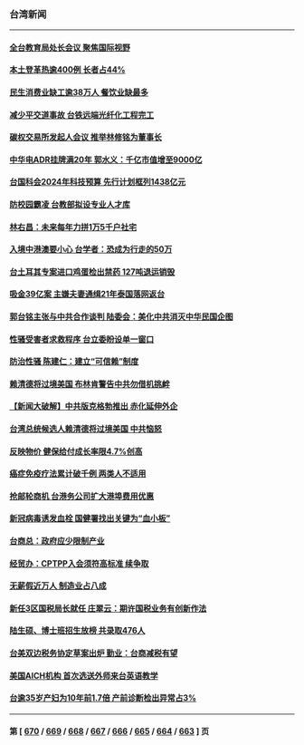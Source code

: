 ### 台湾新闻
---
#### [全台教育局处长会议 聚焦国际视野](../../pages/ncid1349361/n14036840.md) 
#### [本土登革热逾400例 长者占44%](../../pages/ncid1349361/n14036833.md) 
#### [民生消费业缺工逾38万人 餐饮业缺最多](../../pages/ncid1349361/n14036835.md) 
#### [减少平交道事故 台铁远端光纤化工程完工](../../pages/ncid1349361/n14036837.md) 
#### [碳权交易所发起人会议 推举林修铭为董事长](../../pages/ncid1349361/n14036855.md) 
#### [中华电ADR挂牌满20年 郭水义：千亿市值增至9000亿](../../pages/ncid1349361/n14036856.md) 
#### [台国科会2024年科技预算 先行计划框列1438亿元](../../pages/ncid1349361/n14036858.md) 
#### [防校园霸凌 台教部拟设专业人才库](../../pages/ncid1349361/n14036847.md) 
#### [林右昌：未来每年力拼1万5千户社宅](../../pages/ncid1349361/n14036848.md) 
#### [入境中港澳要小心 台学者：恐成为行走的50万](../../pages/ncid1349361/n14036753.md) 
#### [台土耳其专案进口鸡蛋检出禁药 127吨退运销毁](../../pages/ncid1349361/n14036807.md) 
#### [吸金39亿案 主嫌夫妻通缉21年泰国落网返台](../../pages/ncid1349361/n14036790.md) 
#### [郭台铭主张与中共合作谈判 陆委会：美化中共消灭中华民国企图](../../pages/ncid1349361/n14036788.md) 
#### [性骚受害者求救程序 台立委盼设单一窗口](../../pages/ncid1349361/n14036793.md) 
#### [防治性骚 陈建仁：建立“可信赖”制度](../../pages/ncid1349361/n14036805.md) 
#### [赖清德将过境美国 布林肯警告中共勿借机挑衅](../../pages/ncid1349361/n14036394.md) 
#### [【新闻大破解】中共版克格勃推出 赤化延伸外企](../../pages/ncid1349361/n14036192.md) 
#### [台湾总统候选人赖清德将过境美国 中共恼怒](../../pages/ncid1349361/n14036295.md) 
#### [反映物价 健保给付成长率限4.7%创高](../../pages/ncid1349361/n14036198.md) 
#### [癌症免疫疗法累计破千例 两类人不适用](../../pages/ncid1349361/n14036201.md) 
#### [抢邮轮商机 台港务公司扩大港埠费用优惠](../../pages/ncid1349361/n14036247.md) 
#### [新冠病毒诱发血栓 国健署找出关键为“血小板”](../../pages/ncid1349361/n14036202.md) 
#### [台商总：政府应少限制产业](../../pages/ncid1349361/n14036199.md) 
#### [经贸办：CPTPP入会须符高标准 续争取](../../pages/ncid1349361/n14036205.md) 
#### [无薪假近万人 制造业占八成](../../pages/ncid1349361/n14036207.md) 
#### [新任3区国税局长就任 庄翠云：期许国税业务有创新作法](../../pages/ncid1349361/n14036208.md) 
#### [陆生硕、博士班招生放榜 共录取476人](../../pages/ncid1349361/n14036210.md) 
#### [台美双边税务协定草案出炉 勤业：台商减税有望](../../pages/ncid1349361/n14036216.md) 
#### [美国AICH机构 首次选送外师来台英语教学](../../pages/ncid1349361/n14036217.md) 
#### [台逾35岁产妇为10年前1.7倍 产前诊断检出异常占3%](../../pages/ncid1349361/n14036212.md) 

---
#### 第 [ [670](./670.md) / [669](./669.md) / [668](./668.md) / [667](./667.md) / [666](./666.md) / [665](./665.md) / [664](./664.md) / [663](./663.md) ] 页
